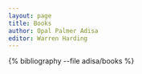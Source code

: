 ```yaml
---
layout: page
title: Books
author: Opal Palmer Adisa
editor: Warren Harding
---
```


{% bibliography --file adisa/books %}

